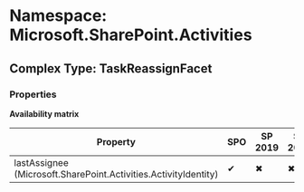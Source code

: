 # Namespace: Microsoft.SharePoint.Activities

## Complex Type: TaskReassignFacet

### Properties

**Availability matrix**

Property | SPO | SP 2019 | SP 2016 | SP 2013
----------|-----|---------|---------|--------
lastAssignee (Microsoft.SharePoint.Activities.ActivityIdentity) | ✔ | ✖ | ✖ | ✖
